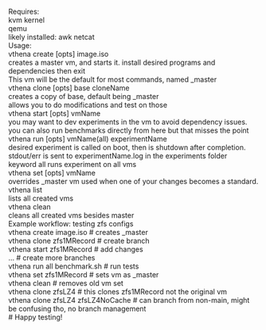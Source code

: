 Requires:  
    kvm kernel  
    qemu  
    likely installed:
    awk
    netcat   
Usage:  
vthena create [opts] image.iso  
    creates a master vm, and starts it. install desired programs and dependencies then exit  
    This vm will be the default for most commands, named _master  
vthena clone [opts] base cloneName  
    creates a copy of base, default being _master  
    allows you to do modifications and test on those  
vthena start [opts] vmName  
    you may want to dev experiments in the vm to avoid dependency issues.  
    you can also run benchmarks directly from here but that misses the point  
vthena run [opts] vmName(all) experimentName  
    desired experiment is called on boot, then is shutdown after completion.  
    stdout/err is sent to experimentName.log in the experiments folder  
    keyword all runs experiment on all vms  
vthena set [opts] vmName  
    overrides _master vm used when one of your changes becomes a standard.  
vthena list  
    lists all created vms  
vthena clean  
    cleans all created vms besides master  
Example workflow: testing zfs configs  
    vthena create image.iso # creates _master  
    vthena clone zfs1MRecord # create branch  
    vthena start zfs1MRecord # add changes  
    ... # create more branches  
    vthena run all benchmark.sh # run tests  
    vthena set zfs1MRecord # sets vm as _master  
    vthena clean # removes old vm set  
    vthena clone zfsLZ4 # this clones zfs1MRecord not the original vm  
    vthena clone zfsLZ4 zfsLZ4NoCache # can branch from non-main, might be confusing tho, no branch management  
    # Happy testing!  
